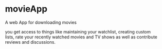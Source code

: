 # movieApp
<p> A web App for downloading movies</p>
<p> you get access to things like maintaining your watchlist, creating custom lists, rate your recently watched movies and TV shows as well as contribute reviews and discussions.</p>
